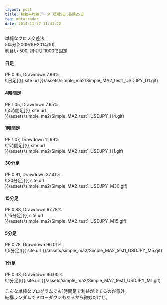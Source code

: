 ```yaml
---
layout: post
title: 移動平均線データ 短期5日,長期25日
tag: metatrader
date: 2014-11-27 11:41:22
---
```


単純なクロス交差法  
5年分(2009/10-2014/10)  
利食い 500, 損切り 1000で固定  

#### 日足
PF 0.95, Drawdown 7.96%  
![日足]({{ site.url }}/assets/simple_ma2/Simple_MA2_test1_USDJPY_D1.gif)  
  
#### 4時間足
PF 1.05, Drawdown 7.65%  
![4時間足]({{ site.url }}/assets/simple_ma2/Simple_MA2_test1_USDJPY_H4.gif)  
  
#### 1時間足
PF 1.07, Drawdown 11.69%  
![1時間足]({{ site.url }}/assets/simple_ma2/Simple_MA2_test1_USDJPY_H1.gif)  
  
#### 30分足
PF 0.91, Drawdown 37.41%  
![30分足]({{ site.url }}/assets/simple_ma2/Simple_MA2_test1_USDJPY_M30.gif)  
  
#### 15分足
PF 0.88, Drawdown 67.78%  
![15分足]({{ site.url }}/assets/simple_ma2/Simple_MA2_test1_USDJPY_M15.gif)  
  
#### 5分足
PF 0.78, Drawdown 96.01%  
![5分足]({{ site.url }}/assets/simple_ma2/Simple_MA2_test1_USDJPY_M5.gif)  
  
#### 1分足
PF 0.63, Drawdown 96.00%  
![1分足]({{ site.url }}/assets/simple_ma2/Simple_MA2_test1_USDJPY_M1.gif)  
  
こんな単純なプログラムでも1時間足で利益が出てるのが意外。  
結構ランダムでドローダウンもあるから微妙だけど。
